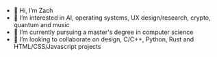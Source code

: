 - 👋 Hi, I’m Zach
- 👀 I’m interested in AI, operating systems, UX design/research, crypto, quantum and music
- 🌱 I’m currently pursuing a master's degree in computer science
- 💞️ I’m looking to collaborate on design, C/C++, Python, Rust and HTML/CSS/Javascript projects

